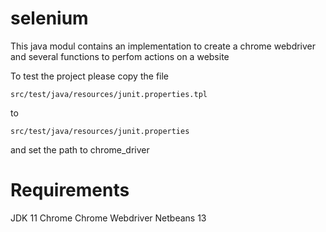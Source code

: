 # selenium

This java modul contains an implementation to create a chrome webdriver and several functions to perfom actions on a website

To test the project please copy the file 

```src/test/java/resources/junit.properties.tpl```

to 

```src/test/java/resources/junit.properties```


and set the path to chrome_driver

# Requirements
JDK 11
Chrome
Chrome Webdriver
Netbeans 13
